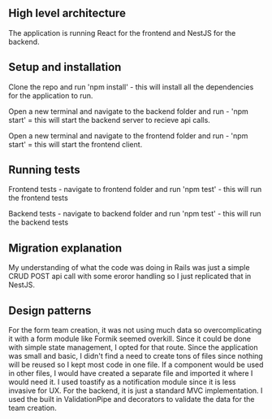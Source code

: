 ## High level architecture

The application is running React for the frontend and NestJS for the backend.

## Setup and installation

Clone the repo and run 'npm install' - this will install all the dependencies for the application to run.

Open a new terminal and navigate to the backend folder and run - 'npm start' = this will start the backend server to recieve api calls.

Open a new terminal and navigate to the frontend folder and run - 'npm start' = this will start the frontend client.

## Running tests

Frontend tests - navigate to frontend folder and run 'npm test' - this will run the frontend tests

Backend tests - navigate to backend folder and run 'npm test' - this will run the backend tests

## Migration explanation

My understanding of what the code was doing in Rails was just a simple CRUD POST api call with some eroror handling so I just replicated that
in NestJS.

## Design patterns

For the form team creation, it was not using much data so overcomplicating it with a form module like Formik seemed overkill.
Since it could be done with simple state management, I opted for that route. Since the application was small and basic, I didn't
find a need to create tons of files since nothing will be reused so I kept most code in one file. If a component would be used in other files,
I would have created a separate file and imported it where I would need it. I used toastify as a notification module since it is less invasive
for UX. For the backend, it is just a standard MVC implementation. I used the built in ValidationPipe and decorators to validate the data for
the team creation.
